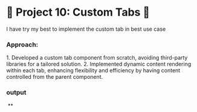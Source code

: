 # 🚀 Project 10: Custom Tabs 🚀

I have try my best to implement the custom tab in best use case

### Approach:

1️. Developed a custom tab component from scratch, avoiding third-party libraries for a tailored solution.
2️. Implemented dynamic content rendering within each tab, enhancing flexibility and 
   efficiency by having content controlled from the parent component.

### output

![]()
**